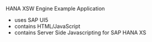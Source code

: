 

HANA XSW Engine Example Application

- uses SAP UI5 
- contains HTML/JavaScript
- contains Server Side Javascripting for SAP HANA XS